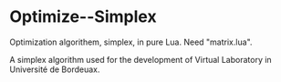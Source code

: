 # Optimize--Simplex
Optimization algorithem, simplex, in pure Lua. Need "matrix.lua".

A simplex algorithm used for the development of Virtual Laboratory in Université de Bordeuax.
